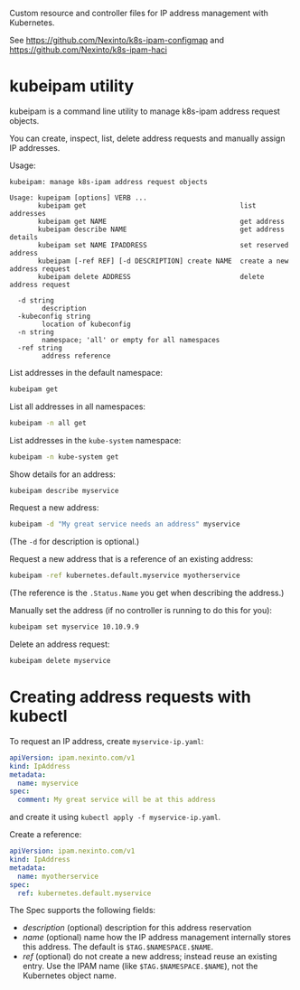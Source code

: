 Custom resource and controller files for IP address management with Kubernetes.

See https://github.com/Nexinto/k8s-ipam-configmap and https://github.com/Nexinto/k8s-ipam-haci

# kubeipam utility

kubeipam is a command line utility to manage k8s-ipam address request objects.

You can create, inspect, list, delete address requests and manually assign IP addresses.

Usage: 

```
kubeipam: manage k8s-ipam address request objects

Usage: kupeipam [options] VERB ...
       kubeipam get                                      list addresses
       kubeipam get NAME                                 get address
       kubeipam describe NAME                            get address details
       kubeipam set NAME IPADDRESS                       set reserved address
       kubeipam [-ref REF] [-d DESCRIPTION] create NAME  create a new address request
       kubeipam delete ADDRESS                           delete address request

  -d string
    	description
  -kubeconfig string
    	location of kubeconfig
  -n string
    	namespace; 'all' or empty for all namespaces
  -ref string
    	address reference
```

List addresses in the default namespace:

```bash
kubeipam get
```

List all addresses in all namespaces:

```bash
kubeipam -n all get
```

List addresses in the `kube-system` namespace:

```bash
kubeipam -n kube-system get
```

Show details for an address:

```bash
kubeipam describe myservice
```

Request a new address:

```bash
kubeipam -d "My great service needs an address" myservice
```

(The `-d` for description is optional.)

Request a new address that is a reference of an existing address:

```bash
kubeipam -ref kubernetes.default.myservice myotherservice
```

(The reference is the `.Status.Name` you get when describing the address.)

Manually set the address (if no controller is running to do this for you):

```bash
kubeipam set myservice 10.10.9.9
```

Delete an address request:

```bash
kubeipam delete myservice
```

# Creating address requests with kubectl

To request an IP address, create `myservice-ip.yaml`:

```yaml
apiVersion: ipam.nexinto.com/v1
kind: IpAddress
metadata:
  name: myservice
spec:
  comment: My great service will be at this address
```

and create it using `kubectl apply -f myservice-ip.yaml`.

Create a reference:

```yaml
apiVersion: ipam.nexinto.com/v1
kind: IpAddress
metadata:
  name: myotherservice
spec:
  ref: kubernetes.default.myservice
```

The Spec supports the following fields:

- *description* (optional) description for this address reservation
- *name* (optional) name how the IP address management internally stores this address. The default is `$TAG.$NAMESPACE.$NAME`.
- *ref* (optional) do not create a new address; instead reuse an existing entry. Use the IPAM name (like `$TAG.$NAMESPACE.$NAME`), not the Kubernetes object name.
